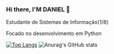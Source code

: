 ### Hi there, I'M DANIEL 👋
Estudante de Sistemas de Informação(1/8)

Focado no desenvolvimento em Python


[![Top Langs](https://github-readme-stats.vercel.app/api/top-langs/?username=DanielSR1&layout=compact)](https://github.com/anuraghazra/github-readme-stats) ![Anurag's GitHub stats](https://github-readme-stats.vercel.app/api?username=DanielSR1&show_icons=true&theme=radical)





